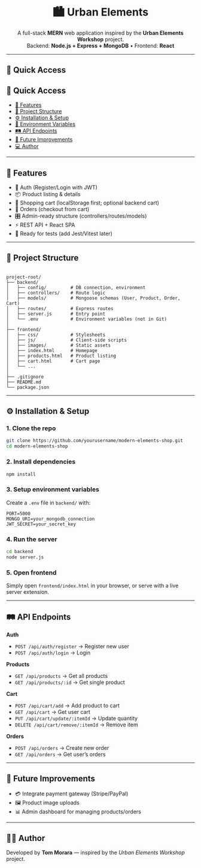 <h1 align="center">🏙️ Urban Elements</h1>

<p align="center">
A full-stack <strong>MERN</strong> web application inspired by the <strong>Urban Elements Workshop</strong> project.<br/>
Backend: <strong>Node.js + Express + MongoDB</strong> • Frontend: <strong>React</strong>
</p>

---

## 📑 Quick Access

## 📑 Quick Access

- [🚀 Features](#-features)
- [📂 Project Structure](#-project-structure)
- [⚙️ Installation & Setup](#️-installation--setup)
- [🔐 Environment Variables](#-environment-variables)
- [🛤️ API Endpoints](#️-api-endpoints)
- [📌 Future Improvements](#-future-improvements)
- [💻 Author](#-author)


---

## 🚀 Features

- 🔐 Auth (Register/Login with JWT)
- 📦 Product listing & details
- 🛒 Shopping cart (localStorage first; optional backend cart)
- 🧾 Orders (checkout from cart)
- 🎛️ Admin-ready structure (controllers/routes/models)
- ⚡ REST API + React SPA
- 🧪 Ready for tests (add Jest/Vitest later)

---

## 📂 Project Structure

```

project-root/
├── backend/
│   ├── config/         # DB connection, environment
│   ├── controllers/    # Route logic
│   ├── models/         # Mongoose schemas (User, Product, Order, Cart)
│   ├── routes/         # Express routes
│   ├── server.js       # Entry point
│   └── .env            # Environment variables (not in Git)
│
├── frontend/
│   ├── css/            # Stylesheets
│   ├── js/             # Client-side scripts
│   ├── images/         # Static assets
│   ├── index.html      # Homepage
│   ├── products.html   # Product listing
│   ├── cart.html       # Cart page
│   └── ...
│
├── .gitignore
├── README.md
└── package.json

````

---

## ⚙️ Installation & Setup

### 1. Clone the repo
```bash
git clone https://github.com/yourusername/modern-elements-shop.git
cd modern-elements-shop
````

### 2. Install dependencies

```bash
npm install
```

### 3. Setup environment variables

Create a `.env` file in `backend/` with:

```
PORT=5000
MONGO_URI=your_mongodb_connection
JWT_SECRET=your_secret_key
```

### 4. Run the server

```bash
cd backend
node server.js
```

### 5. Open frontend

Simply open `frontend/index.html` in your browser, or serve with a live server extension.

---

## 🛤️ API Endpoints

**Auth**

* `POST /api/auth/register` → Register new user
* `POST /api/auth/login` → Login

**Products**

* `GET /api/products` → Get all products
* `GET /api/products/:id` → Get single product

**Cart**

* `POST /api/cart/add` → Add product to cart
* `GET /api/cart` → Get user cart
* `PUT /api/cart/update/:itemId` → Update quantity
* `DELETE /api/cart/remove/:itemId` → Remove item

**Orders**

* `POST /api/orders` → Create new order
* `GET /api/orders` → Get user’s orders

---

## 📌 Future Improvements

* 💳 Integrate payment gateway (Stripe/PayPal)
* 🖼 Product image uploads
* 📊 Admin dashboard for managing products/orders

---

## 👨‍💻 Author

Developed by **Tom Morara** — inspired by the *Urban Elements Workshop* project.

